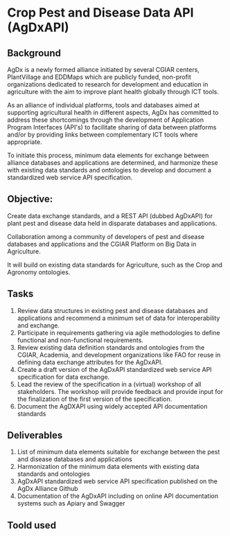 ﻿# Crop Pest and Disease Data API (AgDxAPI)

## Background

AgDx is a newly formed alliance initiated by several CGIAR centers, PlantVillage and EDDMaps which are publicly funded, non-profit organizations dedicated to research for development and education in agriculture with the aim to improve plant health globally through ICT tools.

As an alliance of individual platforms, tools and databases aimed at supporting agricultural health in different aspects, AgDx has committed to address these shortcomings through the development of Application Program Interfaces (API&#39;s) to facilitate sharing of data between platforms and/or by providing links between complementary ICT tools where appropriate.

To initiate this process, minimum data elements for exchange between alliance databases and applications are determined, and harmonize these with existing data standards and ontologies to develop and document a standardized web service API specification.

## Objective:

Create data exchange standards, and a REST API (dubbed AgDxAPI) for plant pest and disease data held in disparate databases and applications.

Collaboration among a community of developers of pest and disease databases and applications and the CGIAR Platform on Big Data in Agriculture.

It will build on existing data standards for Agriculture, such as the Crop and Agronomy ontologies.

## Tasks

1. Review data structures in existing pest and disease databases and applications and recommend a minimum set of data for interoperability and exchange.
2. Participate in requirements gathering via agile methodologies to define functional and non-functional requirements.
3. Review existing data definition standards and ontologies from the CGIAR, Academia, and development organizations like FAO for reuse in defining data exchange attributes for the AgDxAPI.
4. Create a draft version of the AgDxAPI standardized web service API specification for data exchange.
5. Lead the review of the specification in a (virtual) workshop of all stakeholders. The workshop will provide feedback and provide input for the finalization of the first version of the specification.
6. Document the AgDXAPI using widely accepted API documentation standards

## Deliverables

1. List of minimum data elements suitable for exchange between the pest and disease databases and applications
2. Harmonization of the minimum data elements with existing data standards and ontologies
3. AgDxAPI standardized web service API specification published on the AgDx Alliance Github
4. Documentation of the AgDxAPI including on online API documentation systems such as Apiary and Swagger

## Toold used

